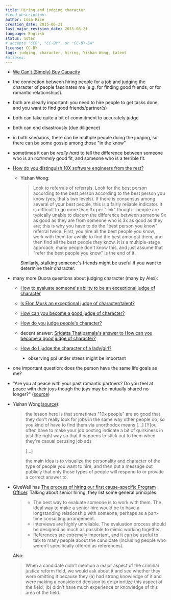 ```yaml
---
title: Hiring and judging character
#feed_description: 
author: Issa Rice
creation_date: 2015-06-21
last_major_revision_date: 2015-06-21
language: English
status: notes
# accepts "CC0", "CC-BY", or "CC-BY-SA"
license: CC-BY
tags: judging, character, hiring, Yishan Wong, talent
#aliases: 
---
```


- [We Can’t \(Simply\) Buy Capacity](http://blog.givewell.org/2013/08/29/we-cant-simply-buy-capacity/)
- the connection between hiring people for a job and judging the
  character of people fascinates me (e.g. for finding good friends, or
  for romantic relationships).
- both are clearly important: you need to hire people to get tasks done,
  and you want to find good friends/partner(s)
- both can take quite a bit of commitment to accurately judge
- both can end disastrously (due diligence)
- in both scenarios, there can be multiple people doing the judging, so
  there can be some gossip among those "in the know"
- sometimes it can be *really hard* to tell the difference between
  someone who is an *extremely* good fit, and someone who is a terrible
  fit.
- [How do you distinguish 10X software engineers from the rest?](https://www.quora.com/How-do-you-distinguish-10X-software-engineers-from-the-rest)

    - Yishan Wong:

        > Look to referrals of referrals.  Look for the best person
        > according to the best person according to the best person you
        > know (yes, that's two levels).  If there is consensus among
        > several of your best people, this is a fairly reliable
        > indicator.  It is difficult to go more than 3x per "link"
        > though - people are typically unable to discern the difference
        > between someone 9x as good as they are from someone who is 3x
        > as good as they are; this is why you have to do the "best
        > person you know" referral twice.  First, you hire all the best
        > people you know, work with them for awhile to find the best
        > amongst them, and then find all the best people *they* know. 
        > It is a multiple-stage approach; many people don't know this,
        > and just assume that "refer the best people you know" is the
        > end of it.

        Similarly, stalking someone's friends might be useful if you
        want to determine their character.

- many more Quora questions about judging character (many by Alex):

    - [How to evaluate someone's ability to be an exceptional judge of character](https://www.quora.com/Judging-Character/How-do-you-evaluate-someones-ability-to-be-an-exceptional-judge-of-character)
    - [Is Elon Musk an exceptional judge of character/talent?](https://www.quora.com/Is-Elon-Musk-an-exceptional-judge-of-character-talent)
    - [How can you become a good judge of character?](https://www.quora.com/How-can-you-become-a-good-judge-of-character)
    - [How do you judge people's character?](https://www.quora.com/How-do-you-judge-peoples-character)
    - decent answer: [Sridatta Thatipamala's answer to How can you become a good judge of character?](https://www.quora.com/How-can-you-become-a-good-judge-of-character/answer/Sridatta-Thatipamala)
    - [How do I judge the character of a lady/girl?](https://www.quora.com/How-do-I-judge-the-character-of-a-lady-girl)

        - observing ppl under stress might be important

- one important question: does the person have the same life goals as me?

- "Are you at peace with your past romantic partners? Do you feel at peace with their joys though the joys may be mutually shared no longer?" ([source](https://www.quora.com/What-single-question-would-you-ask-someone-if-you-were-trying-to-find-out-if-they-are-a-good-person/answer/Chantal-Murthy-1))

- Yishan Wong([source](https://www.quora.com/What-is-the-best-way-to-indicate-in-a-job-posting-that-youre-looking-for-10x-or-ninja-type-people/answer/Yishan-Wong)):

    > the lesson here is that sometimes "10x people" are so good that
    > they don't really look for jobs in the same way other people do,
    > so you kind of have to find them via unorthodox means [...] [Y]ou
    > often have to make your job posting indicate a bit of quirkiness
    > in just the right way so that it happens to stick out to them when
    > they're casual perusing job ads 
    >
    > [...]
    >
    > the main idea is to visualize the personality and character of the
    > type of people you want to hire, and then put a message out
    > publicly that only those types of people will respond to or
    > provide a correct answer to.

- GiveWell has [The process of hiring our first cause-specific Program Officer](http://blog.givewell.org/2015/09/03/the-process-of-hiring-our-first-cause-specific-program-officer/).
Talking about senior hiring, they list some general principles:

    > -   The best way to evaluate someone is to work with them. The ideal way
    >     to make a senior hire would be to have a longstanding relationship
    >     with someone, perhaps as a part-time consulting arrangement.
    > -   Interviews are highly unreliable. The evaluation process should be
    >     designed as much as possible to mimic working together.
    > -   References are extremely important, and it can be useful to talk to
    >     many people about the candidate (including people who weren’t
    >     specifically offered as references).

    Also:

    > When a candidate didn’t mention a major aspect of the criminal
    > justice reform field, we would ask about it and see whether they
    > were omitting it because they (a) had strong knowledge of it and
    > were making a considered decision to de-prioritize this aspect of
    > the field; (b) didn’t have much experience or knowledge of this
    > area of the field.
